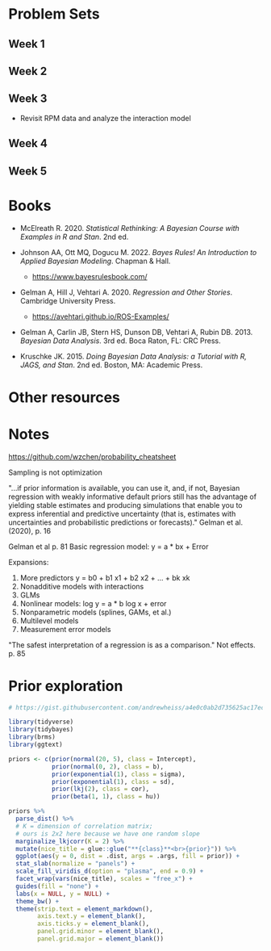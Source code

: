 # Problem Sets

## Week 1


## Week 2


## Week 3

- Revisit RPM data and analyze the interaction model

## Week 4


## Week 5


# Books

- McElreath R. 2020. *Statistical Rethinking: A Bayesian Course with Examples in R and Stan*. 2nd ed. 
- Johnson AA, Ott MQ, Dogucu M. 2022. *Bayes Rules! An Introduction to Applied Bayesian Modeling*. Chapman & Hall.
  - https://www.bayesrulesbook.com/

- Gelman A, Hill J, Vehtari A. 2020. *Regression and Other Stories*. Cambridge University Press.
  - https://avehtari.github.io/ROS-Examples/
- Gelman A, Carlin JB, Stern HS, Dunson DB, Vehtari A, Rubin DB. 2013. *Bayesian Data Analysis*. 3rd ed. Boca Raton, FL: CRC Press.
- Kruschke JK. 2015. *Doing Bayesian Data Analysis: a Tutorial with R, JAGS, and Stan*. 2nd ed. Boston, MA: Academic Press.

# Other resources


# Notes

https://github.com/wzchen/probability_cheatsheet

Sampling is not optimization

"...if prior information is available, you can use it, and, if not, Bayesian regression with weakly informative default priors still has the advantage of yielding stable estimates and producing simulations that enable you to express inferential and predictive uncertainty (that is, estimates with uncertainties and probabilistic predictions or forecasts)." Gelman et al. (2020), p. 16

Gelman et al p. 81
Basic regression model: y = a * bx + Error

Expansions:

1. More predictors y = b0 + b1 x1 + b2 x2 + ... + bk xk
2. Nonadditive models with interactions
3. GLMs
4. Nonlinear models: log y = a * b log x + error
5. Nonparametric models (splines, GAMs, et al.)
6. Multilevel models
7. Measurement error models

"The safest interpretation of a regression is as a comparison." Not effects. p. 85

# Prior exploration

```r
# https://gist.githubusercontent.com/andrewheiss/a4e0c0ab2d735625ac17ec8a081f0f32/raw/aa8734075c24b926f3d3fb8d1922c8e846d0a034/plot-priors-automatically.md

library(tidyverse)
library(tidybayes)
library(brms)
library(ggtext)

priors <- c(prior(normal(20, 5), class = Intercept),
            prior(normal(0, 2), class = b),
            prior(exponential(1), class = sigma),
            prior(exponential(1), class = sd),
            prior(lkj(2), class = cor),
            prior(beta(1, 1), class = hu))

priors %>% 
  parse_dist() %>% 
  # K = dimension of correlation matrix; 
  # ours is 2x2 here because we have one random slope
  marginalize_lkjcorr(K = 2) %>%
  mutate(nice_title = glue::glue("**{class}**<br>{prior}")) %>% 
  ggplot(aes(y = 0, dist = .dist, args = .args, fill = prior)) +
  stat_slab(normalize = "panels") +
  scale_fill_viridis_d(option = "plasma", end = 0.9) +
  facet_wrap(vars(nice_title), scales = "free_x") +
  guides(fill = "none") +
  labs(x = NULL, y = NULL) +
  theme_bw() +
  theme(strip.text = element_markdown(),
        axis.text.y = element_blank(),
        axis.ticks.y = element_blank(),
        panel.grid.minor = element_blank(),
        panel.grid.major = element_blank())
```


